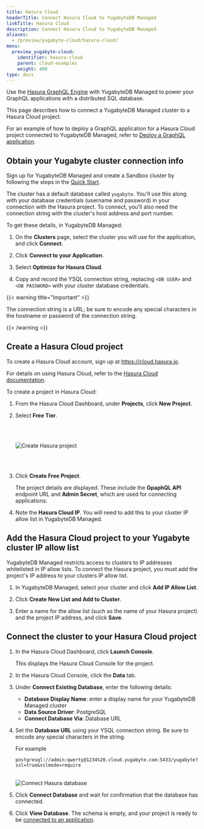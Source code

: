 ```yaml
---
title: Hasura Cloud
headerTitle: Connect Hasura Cloud to YugabyteDB Managed
linkTitle: Hasura Cloud
description: Connect Hasura Cloud to YugabyteDB Managed.
aliases:
  - /preview/yugabyte-cloud/hasura-cloud/
menu:
  preview_yugabyte-cloud:
    identifier: hasura-cloud
    parent: cloud-examples
    weight: 400
type: docs
---
```


Use the [Hasura GraphQL Engine](https://hasura.io) with YugabyteDB Managed to power your GraphQL applications with a distributed SQL database.

This page describes how to connect a YugabyteDB Managed cluster to a Hasura Cloud project.

For an example of how to deploy a GraphQL application for a Hasura Cloud project connected to YugabyteDB Managed, refer to [Deploy a GraphQL application](../hasura-sample-app/).

## Obtain your Yugabyte cluster connection info

Sign up for YugabyteDB Managed and create a Sandbox cluster by following the steps in the [Quick Start](../../cloud-quickstart/).

The cluster has a default database called `yugabyte`. You'll use this along with your database credentials (username and password) in your connection with the Hasura project. To connect, you'll also need the connection string with the cluster's host address and port number.

To get these details, in YugabyteDB Managed:

1. On the **Clusters** page, select the cluster you will use for the application, and click **Connect**.

1. Click  **Connect to your Application**.

1. Select **Optimize for Hasura Cloud**.

1. Copy and record the YSQL connection string, replacing `<DB USER>` and `<DB PASSWORD>` with your cluster database credentials.

{{< warning title="Important" >}}

The connection string is a URL; be sure to encode any special characters in the hostname or password of the connection string.

{{< /warning >}}

## Create a Hasura Cloud project

To create a Hasura Cloud account, sign up at <https://cloud.hasura.io>.

For details on using Hasura Cloud, refer to the [Hasura Cloud documentation](https://hasura.io/docs/latest/graphql/cloud/index.html).

To create a project in Hasura Cloud:

1. From the Hasura Cloud Dashboard, under **Projects**, click **New Project**.

1. Select **Free Tier**.

    <br/><br/>

    ![Create Hasura project](/images/deploy/yugabyte-cloud/hasura-create-project.png)

    <br/><br/>

1. Click **Create Free Project**.

    The project details are displayed. These include the **GpaphQL API** endpoint URL and **Admin Secret**, which are used for connecting applications.

1. Note the **Hasura Cloud IP**. You will need to add this to your cluster IP allow list in YugabyteDB Managed.

## Add the Hasura Cloud project to your Yugabyte cluster IP allow list

YugabyteDB Managed restricts access to clusters to IP addresses whitelisted in IP allow lists. To connect the Hasura project, you must add the project's IP address to your clusters IP allow list.

1. In YugabyteDB Managed, select your cluster and click **Add IP Allow List**.

1. Click **Create New List and Add to Cluster**.

1. Enter a name for the allow list (such as the name of your Hasura project) and the project IP address, and click **Save**.

## Connect the cluster to your Hasura Cloud project

1. In the Hasura Cloud Dashboard, click **Launch Console**.

    This displays the Hasura Cloud Console for the project.

1. In the Hasura Cloud Console, click the **Data** tab.

1. Under **Connect Existing Database**, enter the following details:

    * **Database Display Name**: enter a display name for your YugabyteDB Managed cluster
    * **Data Source Driver**: PostgreSQL
    * **Connect Database Via**: Database URL

1. Set the **Database URL** using your YSQL connection string. Be sure to encode any special characters in the string.

    For example

    ```url
    postgresql://admin:qwerty@1234%20.cloud.yugabyte.com:5433/yugabyte?ssl=true&sslmode=require
    ```

    \
    ![Connect Hasura database](/images/yb-cloud/hasura-cloud-connect-database.png)

1. Click **Connect Database** and wait for confirmation that the database has connected.

1. Click **View Database**. The schema is empty, and your project is ready to be [connected to an application](../hasura-sample-app/).

